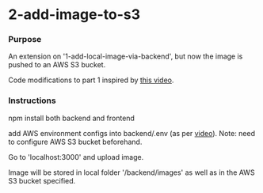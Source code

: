 # 2-add-image-to-s3


### Purpose
An extension on '1-add-local-image-via-backend', but now the image is pushed to an AWS S3 bucket.

Code modifications to part 1 inspired by [this video](https://www.youtube.com/watch?v=NZElg91l_ms).



### Instructions
npm install both backend and frontend

add AWS environment configs into backend/.env (as per [video](https://www.youtube.com/watch?v=NZElg91l_ms)). Note: need to configure AWS S3 bucket beforehand.

Go to 'localhost:3000' and upload image.

Image will be stored in local folder '/backend/images' as well as in the AWS S3 bucket specified.


